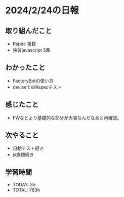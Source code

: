 # 2024/2/24の日報

## 取り組んだこと
- Rspec 書籍
- 独習javascript 5章


## わかったこと
- FactoryBotの使い方
- deviseでのRspecテスト

## 感じたこと
- FWなどより基礎的な部分が大事なんだなあと再確認。

## 次やること
- 自動テスト続き
- js課題続き


## 学習時間
- TODAY: 3h
- TOTAL: 783h
